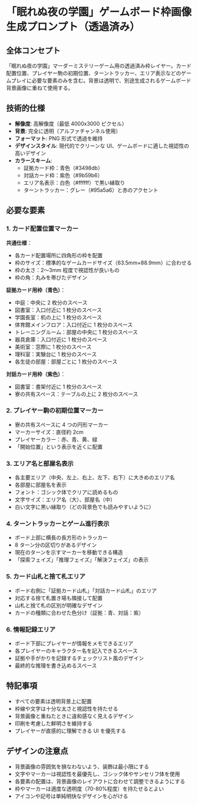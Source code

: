 # 「眠れぬ夜の学園」ゲームボード枠画像生成プロンプト（透過済み）

## 全体コンセプト

「眠れぬ夜の学園」マーダーミステリーゲーム用の透過済み枠レイヤー。カード配置位置、プレイヤー駒の初期位置、ターントラッカー、エリア表示などのゲームプレイに必要な要素のみを含む。背景は透明で、別途生成されるゲームボード背景画像に重ねて使用する。

## 技術的仕様

- **解像度**: 高解像度（最低 4000x3000 ピクセル）
- **背景**: 完全に透明（アルファチャンネル使用）
- **フォーマット**: PNG 形式で透過を維持
- **デザインスタイル**: 現代的でクリーンな UI、ゲームボードに適した視認性の高いデザイン
- **カラースキーム**:
  - 証拠カード枠：青色（#3498db）
  - 対話カード枠：紫色（#9b59b6）
  - エリア名表示：白色（#ffffff）で黒い縁取り
  - ターントラッカー：グレー（#95a5a6）と赤のアクセント

## 必要な要素

### 1. カード配置位置マーカー

**共通仕様**：

- 各カード配置場所に四角形の枠を配置
- 枠のサイズ：標準的なゲームカードサイズ（63.5mm×88.9mm）に合わせる
- 枠の太さ：2〜3mm 程度で視認性が良いもの
- 枠の角：丸みを帯びたデザイン

**証拠カード用枠（青色）**：

- 中庭：中央に 2 枚分のスペース
- 図書室：入口付近に 1 枚分のスペース
- 学園長室：机の上に 1 枚分のスペース
- 体育館メインフロア：入口付近に 1 枚分のスペース
- トレーニングルーム：部屋の中央に 1 枚分のスペース
- 器具倉庫：入口付近に 1 枚分のスペース
- 美術室：窓際に 1 枚分のスペース
- 理科室：実験台に 1 枚分のスペース
- 各生徒の部屋：部屋ごとに 1 枚分のスペース

**対話カード用枠（紫色）**：

- 図書室：書架付近に 1 枚分のスペース
- 寮の共有スペース：テーブルの上に 2 枚分のスペース

### 2. プレイヤー駒の初期位置マーカー

- 寮の共有スペースに 4 つの円形マーカー
- マーカーサイズ：直径約 2cm
- プレイヤーカラー：赤、青、黄、緑
- 「開始位置」という表示を近くに配置

### 3. エリア名と部屋名表示

- 各主要エリア（中央、左上、右上、左下、右下）に大きめのエリア名
- 各部屋に部屋名を表示
- フォント：ゴシック体でクリアに読めるもの
- 文字サイズ：エリア名（大）、部屋名（中）
- 白い文字に黒い縁取り（どの背景色でも読みやすいように）

### 4. ターントラッカーとゲーム進行表示

- ボード上部に横長の長方形のトラッカー
- 8 ターン分の区切りがあるデザイン
- 現在のターンを示すマーカーを移動できる構造
- 「探索フェイズ」「推理フェイズ」「解決フェイズ」の表示

### 5. カード山札と捨て札エリア

- ボード右側に「証拠カード山札」「対話カード山札」のエリア
- 対応する捨て札置き場も隣接して配置
- 山札と捨て札の区別が明確なデザイン
- カードの種類に合わせた色分け（証拠：青、対話：紫）

### 6. 情報記録エリア

- ボード下部にプレイヤーが情報をメモできるエリア
- 各プレイヤーのキャラクター名を記入できるスペース
- 証拠や手がかりを記録するチェックリスト風のデザイン
- 最終的な推理を書き込めるスペース

## 特記事項

- すべての要素は透明背景上に配置
- 枠線や文字は十分な太さと視認性を持たせる
- 背景画像と重ねたときに違和感なく見えるデザイン
- 印刷を考慮した鮮明さを維持する
- プレイヤーが直感的に理解できる UI を優先する

## デザインの注意点

- 背景画像の雰囲気を損なわないよう、装飾は最小限にする
- 文字やマーカーは視認性を最優先し、ゴシック体やサンセリフ体を使用
- 各要素の配置は、背景画像のレイアウトに合わせて調整できるようにする
- 枠やマーカーは適度な透明度（70-80%程度）を持たせるとよい
- アイコンや記号は単純明快なデザインを心がける
